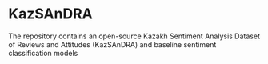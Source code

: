 # KazSAnDRA
The repository contains an open-source Kazakh Sentiment Analysis Dataset of Reviews and Attitudes (KazSAnDRA) and baseline sentiment classification models

